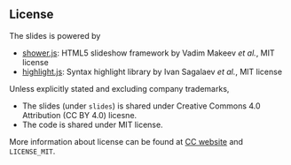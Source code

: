 ## License

The slides is powered by

- [shower.js]: HTML5 slideshow framework by Vadim Makeev *et al.*, MIT license
- [highlight.js]: Syntax highlight library by Ivan Sagalaev *et al.*, MIT license

Unless explicitly stated and excluding company trademarks,

- The slides (under `slides`) is shared under Creative Commons 4.0 Attribution (CC BY 4.0) licesne.
- The code is shared under MIT license.

More information about license can be found at [CC website][CC-BY-4.0] and `LICENSE_MIT`.

[shower.js]: https://github.com/shower/shower
[highlight.js]: http://highlightjs.org/
[CC-BY-4.0]: https://creativecommons.org/licenses/by/4.0/
